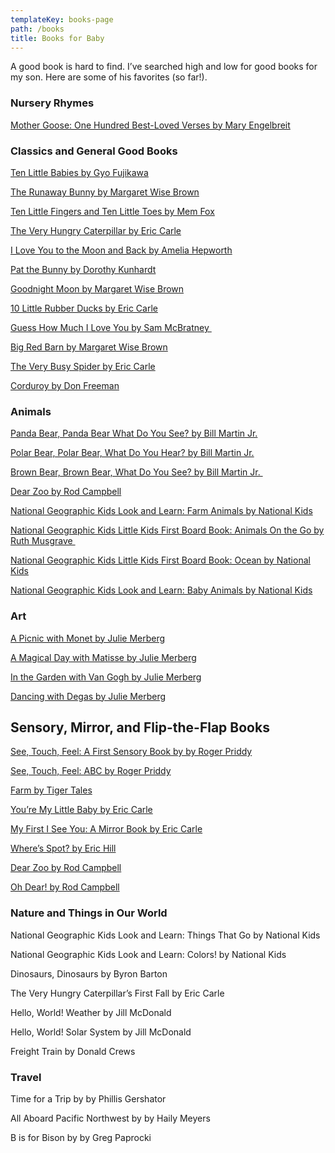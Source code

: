 ```yaml
---
templateKey: books-page
path: /books
title: Books for Baby
---
```

A good book is hard to find. I’ve searched high and low for good books for my son. Here are some of his favorites (so far!).  

### Nursery Rhymes

[Mother Goose: One Hundred Best-Loved Verses by Mary Engelbreit](https://www.amazon.com/Mary-Engelbreits-Mother-Goose-Best-Loved/dp/0060081716)

### Classics and General Good Books

[Ten Little Babies by Gyo Fujikawa](https://www.amazon.com/Ten-Little-Babies-Gyo-Fujikawa/dp/140275700X/ref=sr_1_1?crid=47U3416ZYUOM&keywords=Ten+Little+Babies+by+Gyo+Fujikawa&qid=1666139565&sprefix=ten+little+babies+by+gyo+fujikawa%2Caps%2C120&sr=8-1)

[The Runaway Bunny by Margaret Wise Brown](https://www.amazon.com/Runaway-Bunny-Margaret-Wise-Brown/dp/0061074292/ref=sr_1_1?crid=1EABEXXU28R67&keywords=The+Runaway+Bunny+by+Margaret+Wise+Brown&qid=1666139582&qu=eyJxc2MiOiIyLjQ2IiwicXNhIjoiMi4yOCIsInFzcCI6IjIuMDAifQ%3D%3D&sprefix=the+runaway+bunny+by+margaret+wise+brown%2Caps%2C124&sr=8-1)

[Ten Little Fingers and Ten Little Toes by Mem Fox](https://www.amazon.com/Little-Fingers-Toes-padded-board/dp/0547366205/ref=sr_1_1?crid=1PPOIY4QV6GJQ&keywords=Ten+Little+Fingers+and+Ten+Little+Toes+by+Mem+Fox%27&qid=1666139600&sprefix=ten+little+fingers+and+ten+little+toes+by+mem+fox%2Caps%2C173&sr=8-1)

[The Very Hungry Caterpillar by Eric Carle](https://www.amazon.com/Very-Hungry-Caterpillar-Picture-Puffins/dp/0140569324/ref=sr_1_1?crid=A6GEOKCUJPWU&keywords=The+Very+Hungry+Caterpillar+by+Eric+Carle&qid=1666139615&qu=eyJxc2MiOiIxLjgxIiwicXNhIjoiMS41MiIsInFzcCI6IjEuNDMifQ%3D%3D&sprefix=the+very+hungry+caterpillar+by+eric+carle%2Caps%2C102&sr=8-1)

[I Love You to the Moon and Back by Amelia Hepworth](https://www.amazon.com/I-Love-You-Moon-Back/dp/1589255518/ref=sr_1_1?crid=G3F5KAWSHTRM&keywords=I+Love+You+to+the+Moon+and+Back+by+Amelia+Hepworth&qid=1666139630&qu=eyJxc2MiOiIwLjMyIiwicXNhIjoiMC4xOCIsInFzcCI6IjAuMjgifQ%3D%3D&sprefix=i+love+you+to+the+moon+and+back+by+amelia+hepworth%2Caps%2C134&sr=8-1)

[Pat the Bunny by Dorothy Kunhardt](https://www.amazon.com/Pat-Bunny-Touch-Feel-Book/dp/0307120007/ref=sr_1_1?crid=RICTSBFG5W3U&keywords=Pat+the+Bunny+by+Dorothy+Kunhardt&qid=1666139644&qu=eyJxc2MiOiIxLjg2IiwicXNhIjoiMS4zOSIsInFzcCI6IjEuMTkifQ%3D%3D&sprefix=pat+the+bunny+by+dorothy+kunhardt%2Caps%2C156&sr=8-1)

[Goodnight Moon by Margaret Wise Brown](https://www.amazon.com/Goodnight-Moon-Margaret-Wise-Brown/dp/0694003611/ref=sr_1_1?crid=1LNAUGX9ESD2C&keywords=Goodnight+Moon+by+Margaret+Wise+Brown&qid=1666139673&qu=eyJxc2MiOiIyLjM4IiwicXNhIjoiMi4zNCIsInFzcCI6IjEuODQifQ%3D%3D&sprefix=goodnight+moon+by+margaret+wise+brown%2Caps%2C129&sr=8-1)

[10 Little Rubber Ducks by Eric Carle](https://www.amazon.com/Little-Rubber-Ducks-Board-World/dp/006196428X/ref=sr_1_1?crid=14LO3YRMWVMH6&keywords=10+Little+Rubber+Ducks+by+Eric+Carle&qid=1666139686&qu=eyJxc2MiOiIxLjU1IiwicXNhIjoiMC45MiIsInFzcCI6IjAuODcifQ%3D%3D&sprefix=10+little+rubber+ducks+by+eric+carle%2Caps%2C144&sr=8-1)

[Guess How Much I Love You by Sam McBratney ](https://www.amazon.com/Guess-How-Much-Love-You/dp/1536210633/ref=sr_1_1?crid=N8MU5X0RSY9G&keywords=Guess+How+Much+I+Love+You+by+Sam+McBratney&qid=1666139703&qu=eyJxc2MiOiIxLjEwIiwicXNhIjoiMC44MCIsInFzcCI6IjAuNjUifQ%3D%3D&sprefix=guess+how+much+i+love+you+by+sam+mcbratney%2Caps%2C122&sr=8-1)

[Big Red Barn by Margaret Wise Brown](https://www.amazon.com/Big-Barn-Margaret-Wise-Brown/dp/0694006246/ref=sr_1_1?crid=1YG5Y6PF0B7KR&keywords=Big+Red+Barn+by+Margaret+Wise+Brown&qid=1666139717&qu=eyJxc2MiOiIwLjU1IiwicXNhIjoiMC4zNCIsInFzcCI6IjAuMTUifQ%3D%3D&sprefix=big+red+barn+by+margaret+wise+brown%2Caps%2C123&sr=8-1)

[The Very Busy Spider by Eric Carle](https://www.amazon.com/Very-Busy-Spider-Eric-Carle/dp/0399229191/ref=sr_1_1?crid=PSXA9M4YB6FF&keywords=The+Very+Busy+Spider+by+Eric+Carle&qid=1666139730&qu=eyJxc2MiOiIyLjQwIiwicXNhIjoiMi4wMSIsInFzcCI6IjEuODgifQ%3D%3D&sprefix=the+very+busy+spider+by+eric+carle%2Caps%2C158&sr=8-1)

[Corduroy by Don Freeman](https://www.amazon.com/Corduroy-Don-Freeman/dp/0451470796/ref=sr_1_1?crid=24EHX23HOF4S3&keywords=Corduroy+by+Don+Freeman&qid=1666139743&qu=eyJxc2MiOiIxLjg0IiwicXNhIjoiMS42NyIsInFzcCI6IjEuNTAifQ%3D%3D&sprefix=corduroy+by+don+freeman%2Caps%2C126&sr=8-1)

### Animals

[Panda Bear, Panda Bear What Do You See? by Bill Martin Jr.](https://www.amazon.com/Panda-Bear-What-Board-Book/dp/0805080783/ref=sr_1_1?crid=3M00FWYTW56PZ&keywords=Panda+Bear%2C+Panda+Bear+What+Do+You+See%3F+by+Bill+Martin+Jr.&qid=1666139760&sprefix=panda+bear%2C+panda+bear+what+do+you+see+by+bill+martin+jr.%2Caps%2C125&sr=8-1)

[Polar Bear, Polar Bear, What Do You Hear? by Bill Martin Jr.](https://www.amazon.com/Polar-Bear-What-Brown-Friends/dp/0805053883/ref=sr_1_1?crid=1V2H8HVB44FJY&keywords=Polar+Bear%2C+Polar+Bear%2C+What+Do+You+Hear%3F+by+Bill+Martin+Jr.&qid=1666139776&qu=eyJxc2MiOiIwLjAwIiwicXNhIjoiMC4wMCIsInFzcCI6IjAuMDAifQ%3D%3D&sprefix=polar+bear%2C+polar+bear%2C+what+do+you+hear+by+bill+martin+jr.%2Caps%2C82&sr=8-1)

[Brown Bear, Brown Bear, What Do You See? by Bill Martin Jr. ](https://www.amazon.com/Brown-Bear-What-You-See/dp/0805047905/ref=sr_1_1?crid=1VGBWE4LCOBVS&keywords=Brown+Bear%2C+Brown+Bear%2C+What+Do+You+See%3F+by+Bill+Martin+Jr.&qid=1666139791&qu=eyJxc2MiOiIwLjAwIiwicXNhIjoiMC4wMCIsInFzcCI6IjAuMDAifQ%3D%3D&sprefix=brown+bear%2C+brown+bear%2C+what+do+you+see+by+bill+martin+jr.%2Caps%2C87&sr=8-1)

[Dear Zoo by Rod Campbell](https://www.amazon.com/Dear-Zoo-Lift-Flap-Book/dp/141694737X/ref=sr_1_1?crid=3MLHDXYORBPQC&keywords=Dear+Zoo+by+by+Rod+Campbell&qid=1666140283&sprefix=dear+zoo+by+by+rod+campbell%2Caps%2C110&sr=8-1)

[National Geographic Kids Look and Learn: Farm Animals by National Kids](https://www.amazon.com/National-Geographic-Kids-Look-Learn/dp/1426323077/ref=sr_1_1?crid=1CIBGP806YRB&keywords=National+Geographic+Kids+Look+and+Learn%3A+Farm+Animals+by+National+Kids&qid=1666139826&sprefix=national+geographic+kids+look+and+learn+farm+animals+by+national+kids%2Caps%2C152&sr=8-1)

[National Geographic Kids Little Kids First Board Book: Animals On the Go by Ruth Musgrave ](https://www.amazon.com/National-Geographic-Little-First-Board/dp/1426333129/ref=sr_1_1?crid=33IP1SZM64SD6&keywords=National+Geographic+Kids+Little+Kids+First+Board+Book%3A+Animals+On+the+Go+by+Ruth+Musgrave&qid=1666139841&sprefix=national+geographic+kids+little+kids+first+board+book+animals+on+the+go+by+ruth+musgrave%2Caps%2C126&sr=8-1)

[National Geographic Kids Little Kids First Board Book: Ocean by National Kids](https://www.amazon.com/National-Geographic-Little-First-Board/dp/1426334680/ref=sr_1_1?crid=U5VIMT03FY1F&keywords=National+Geographic+Kids+Little+Kids+First+Board+Book%3A+Ocean+by+National+Kids&qid=1666139861&sprefix=national+geographic+kids+little+kids+first+board+book+ocean+by+national+kids%2Caps%2C119&sr=8-1)

[National Geographic Kids Look and Learn: Baby Animals by National Kids](https://www.amazon.com/National-Geographic-Kids-Look-Learn/dp/1426314825/ref=sr_1_1?crid=MGM9XI7LL5UN&keywords=National+Geographic+Kids+Look+and+Learn%3A+Baby+Animals+by+National+Kids&qid=1666139875&sprefix=national+geographic+kids+look+and+learn+baby+animals+by+national+kids%2Caps%2C118&sr=8-1)

### Art

[A Picnic with Monet by Julie Merberg](https://www.amazon.com/Picnic-Monet-Mini-Masters/dp/0811840468/ref=sr_1_1?crid=1L6GPP9LUHHEQ&keywords=A+Picnic+with+Monet+by+Julie+Merberg&qid=1666139909&qu=eyJxc2MiOiIwLjAwIiwicXNhIjoiMC4wMCIsInFzcCI6IjAuMDAifQ%3D%3D&sprefix=a+picnic+with+monet+by+julie+merberg%2Caps%2C119&sr=8-1)

[A Magical Day with Matisse by Julie Merberg](https://www.amazon.com/Magical-Day-Matisse-Mini-Masters/dp/081183414X/ref=sr_1_1?crid=J9PH5TU3BUIL&keywords=A+Magical+Day+with+Matisse+by+Julie+Merberg&qid=1666140147&sprefix=a+magical+day+with+matisse+by+julie+merberg%2Caps%2C142&sr=8-1)

[In the Garden with Van Gogh by Julie Merberg](https://www.amazon.com/Garden-Van-Gogh-Julie-Merberg/dp/0811834158/ref=sr_1_1?keywords=In+the+Garden+with+Van+Gogh+by+Julie+Merberg&qid=1666140160&qu=eyJxc2MiOiIwLjAwIiwicXNhIjoiMC4wMCIsInFzcCI6IjAuMDAifQ%3D%3D&sr=8-1)

[Dancing with Degas by Julie Merberg](https://www.amazon.com/Dancing-Degas-Julie-Merberg/dp/0811840476/ref=sr_1_1?crid=1ZJRT14EH8RDT&keywords=Dancing+with+Degas+by+Julie+Merberg&qid=1666140176&qu=eyJxc2MiOiIwLjAwIiwicXNhIjoiMC4wMCIsInFzcCI6IjAuMDAifQ%3D%3D&sprefix=dancing+with+degas+by+julie+merberg%2Caps%2C116&sr=8-1)

## **Sensory, Mirror, and Flip-the-Flap Books**

[See, Touch, Feel: A First Sensory Book by by Roger Priddy](https://www.amazon.com/See-Touch-Feel-First-Sensory/dp/0312527594/ref=sr_1_1?keywords=See%2C+Touch%2C+Feel%3A+A+First+Sensory+Book+by+by+Roger+Priddy&qid=1666187559&sr=8-1)

[See, Touch, Feel: ABC by Roger Priddy](https://www.amazon.com/See-Touch-Feel-Roger-Priddy/dp/0312529708/ref=sr_1_1?crid=3F64HP81GPINZ&keywords=See%2C+Touch%2C+Feel%3A+ABC+by+Roger+Priddy&qid=1666187575&sprefix=see%2C+touch%2C+feel+abc+by+roger+priddy%2Caps%2C110&sr=8-1)

[Farm by Tiger Tales](https://www.amazon.com/Farm-My-First-Touch-Feel/dp/1589256344/ref=sr_1_1?crid=NRW6KTX3VYP2&keywords=Farm+by+Tiger+Tales&qid=1666187591&sprefix=farm+by+tiger+tales%2Caps%2C99&sr=8-1)

[You’re My Little Baby by Eric Carle](https://www.amazon.com/Youre-Little-Baby-Touch-Feel/dp/1534474935/ref=sr_1_1?crid=6BTEZASSDS8B&keywords=You%E2%80%99re+My+Little+Baby+by+Eric+Carle&qid=1666187609&sprefix=farm+by+tiger+tales%2Caps%2C85&sr=8-1)

[My First I See You: A Mirror Book by Eric Carle](https://www.amazon.com/My-First-See-You-Mirror/dp/1534424547/ref=sr_1_1?crid=1K1INUY8B2A8D&keywords=My+First+I+See+You%3A+A+Mirror+Book&qid=1666187911&qu=eyJxc2MiOiIwLjAwIiwicXNhIjoiMC4wMCIsInFzcCI6IjAuMDAifQ%3D%3D&s=books&sprefix=my+first+i+see+you+a+mirror+book+%2Cstripbooks%2C84&sr=1-1)

[Where’s Spot? by Eric Hill](https://www.amazon.com/Wheres-Spot-color-Eric-Hill/dp/0142501263/ref=sr_1_1?crid=34DMTE5G4LBGE&keywords=Where%E2%80%99s+Spot%3F+by+Eric+Hill&qid=1666187621&qu=eyJxc2MiOiIwLjk4IiwicXNhIjoiMC44OCIsInFzcCI6IjAuOTIifQ%3D%3D&sprefix=where+s+spot+by+eric+hill%2Caps%2C116&sr=8-1)

[Dear Zoo by ​​Rod Campbell](https://www.amazon.com/Dear-Zoo-Lift-Flap-Book/dp/141694737X/ref=sr_1_1?keywords=dear+zoo+a+lift-the-flap+book+board+book&qid=1666187746&qu=eyJxc2MiOiIxLjMzIiwicXNhIjoiMS4xMSIsInFzcCI6IjEuMDAifQ%3D%3D&s=books&sprefix=dear+zoo%2Cstripbooks%2C109&sr=1-1)

[Oh Dear! by ​​Rod Campbell](https://www.amazon.com/Oh-Dear-Lift-Flap-Friends/dp/1534443193/ref=sr_1_1?crid=VXX32K4FB619&keywords=Oh+Dear%21&qid=1666187792&qu=eyJxc2MiOiIwLjY1IiwicXNhIjoiMC4wMCIsInFzcCI6IjAuMDAifQ%3D%3D&s=books&sprefix=oh+dear+%2Cstripbooks%2C117&sr=1-1)



### Nature and Things in Our World

National Geographic Kids Look and Learn: Things That Go by National Kids

National Geographic Kids Look and Learn: Colors! by National Kids

Dinosaurs, Dinosaurs by Byron Barton

The Very Hungry Caterpillar’s First Fall by Eric Carle

Hello, World! Weather by Jill McDonald

Hello, World! Solar System by Jill McDonald

Freight Train by Donald Crews

### Travel

Time for a Trip by by Phillis Gershator

All Aboard Pacific Northwest by by Haily Meyers 

B is for Bison by by Greg Paprocki